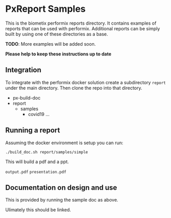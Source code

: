 # PxReport Samples

This is the biometix performix reports directory. It contains examples of reports that can be used with performix. Additional reports can be simply built by using one of these directories as a base.

**TODO**: More examples will be added soon.

**Please help to keep these instructions up to date**

## Integration

To integrate with the performix docker solution create a subdirectory `report` under the main directory. Then clone the repo into that directory.

* px-build-doc
 * report
   * samples
     * covid19
     ...

## Running a report

Assuming the docker environment is setup you can run:

`./build_doc.sh report/samples/simple`

This will build a pdf and a ppt.

`output.pdf`
`presentation.pdf`

## Documentation on design and use

This is provided by running the sample doc as above.

Ulimately this should be linked.

